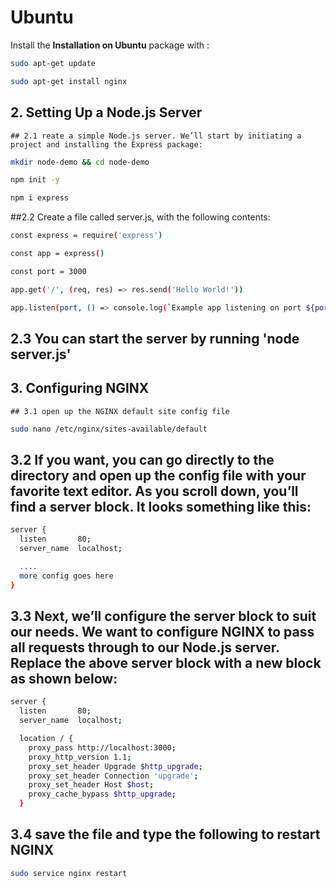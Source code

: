 # Ubuntu
Install the **Installation on Ubuntu** package with :

```sh
sudo apt-get update

```

```sh
sudo apt-get install nginx 
```

## 2. Setting Up a Node.js Server
	## 2.1 reate a simple Node.js server. We’ll start by initiating a project and installing the Express package:
```sh
mkdir node-demo && cd node-demo
```

```sh
npm init -y
```

```sh
npm i express
```

  ##2.2 Create a file called server.js, with the following contents:

```sh
const express = require('express')
```

```sh
const app = express()
```

```sh
const port = 3000
```

```sh
app.get('/', (req, res) => res.send('Hello World!'))
```


```sh
app.listen(port, () => console.log(`Example app listening on port ${port}!`))
```

## 2.3 You can start the server by running 'node server.js'

## 3. Configuring NGINX
	## 3.1 open up the NGINX default site config file
```sh
sudo nano /etc/nginx/sites-available/default
```
## 3.2 If you want, you can go directly to the directory and open up the config file with your favorite text editor. As you scroll down, you’ll find a server block. It looks something like this:

```sh
server {
  listen       80;
  server_name  localhost;

  ....
  more config goes here
}
```

## 3.3 Next, we’ll configure the server block to suit our needs. We want to configure NGINX to pass all requests through to our Node.js server. Replace the above server block with a new block as shown below:
```sh
server {
  listen       80;
  server_name  localhost;

  location / {
    proxy_pass http://localhost:3000;
    proxy_http_version 1.1;
    proxy_set_header Upgrade $http_upgrade;
    proxy_set_header Connection 'upgrade';
    proxy_set_header Host $host;
    proxy_cache_bypass $http_upgrade;
  }
```

## 3.4 save the file and type the following to restart NGINX

```sh
sudo service nginx restart
```


